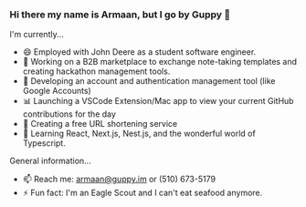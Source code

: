 ### Hi there my name is Armaan, but I go by Guppy 👋

I'm currently...
- 😄 Employed with John Deere as a student software engineer.
- 🔭 Working on a B2B marketplace to exchange note-taking templates and creating hackathon management tools.
- 🔐 Developing an account and authentication management tool (like Google Accounts)
- 📊 Launching a VSCode Extension/Mac app to view your current GitHub contributions for the day
- 🔗 Creating a free URL shortening service
- 🌱 Learning React, Next.js, Nest.js, and the wonderful world of Typescript.

General information...
- 📫 Reach me: armaan@guppy.im or (510) 673-5179
- ⚡ Fun fact: I'm an Eagle Scout and I can't eat seafood anymore.

<!--
**armaangupta57/armaangupta57** is a ✨ _special_ ✨ repository because its `README.md` (this file) appears on your GitHub profile.

Here are some ideas to get you started:

- 🔭 I’m currently working on ...
- 🌱 I’m currently learning ...
- 👯 I’m looking to collaborate on ...
- 🤔 I’m looking for help with ...
- 💬 Ask me about ...
- 📫 How to reach me: ...
- 😄 Pronouns: ...
- ⚡ Fun fact: ...
-->
